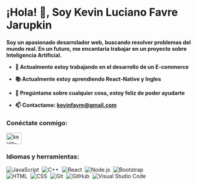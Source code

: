 <h1>¡Hola! 👋, Soy Kevin Luciano Favre Jarupkin </h1>

<h4 align = "left"> Soy un apasionado desarrolador web, buscando resolver problemas del mundo real. En un futuro, me encantaria trabajar en un proyecto sobre Inteligencia Artificial.

- 🔭 Actualmente estoy trabajando en el desarrollo de un E-commerce

- :books: Actualmente estoy aprendiendo  React-Native y Ingles
  

- 💬 Pregúntame sobre cualquier cosa, estoy feliz de poder ayudarte

- 📫 Contactame: **kevinfavre@gmail.com**

<h3 align = "left "> Conéctate conmigo: </h3>
<p align =" left ">
<a href="https://linkedin.com/in/kevin-luciano-favre-jarupkin" target="blank"> <img align = "centro" src = "https://raw.githubusercontent.com/rahuldkjain/github-profile-readme-generator/master/src/images/icons/Social/linked-in-alt.svg"alt = "kevin-luciano-favre-jarupkin" height = "30" width = "40" /> </a>
</p>

<h3 align = "left"> Idiomas y herramientas: </h3>


![JavaScript](https://img.shields.io/badge/-JavaScript-05122A?style=flat&logo=javascript)&nbsp;
![C++](https://img.shields.io/badge/-C++-05122A?style=flat&logo=C%2B%2B&logoColor=00599C)&nbsp;
![React](https://img.shields.io/badge/-React-05122A?style=flat&logo=react)&nbsp;
![Node.js](https://img.shields.io/badge/-Node.js-05122A?style=flat&logo=node.js)&nbsp;
![Bootstrap](https://img.shields.io/badge/-Bootstrap-05122A?style=flat&logo=bootstrap&logoColor=563D7C)\
![HTML](https://img.shields.io/badge/-HTML-05122A?style=flat&logo=HTML5)&nbsp;
![CSS](https://img.shields.io/badge/-CSS-05122A?style=flat&logo=CSS3&logoColor=1572B6)&nbsp;
![Git](https://img.shields.io/badge/-Git-05122A?style=flat&logo=git)&nbsp;
![GitHub](https://img.shields.io/badge/-GitHub-05122A?style=flat&logo=github)&nbsp;
![Visual Studio Code](https://img.shields.io/badge/-Visual%20Studio%20Code-05122A?style=flat&logo=visual-studio-code&logoColor=007ACC)&nbsp;

